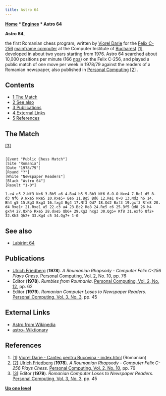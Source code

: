 ```yaml
---
title: Astro 64
---
```

**[Home](Home "Home") * [Engines](Engines "Engines") * Astro 64**

**Astro 64**,

the first Romanian chess program, written by [Viorel Darie](Viorel_Darie "Viorel Darie") for the [Felix C-256](https://ro.wikipedia.org/wiki/Felix_C) [mainframe computer](https://en.wikipedia.org/wiki/Mainframe_computer) at the Computer Institute of [Bucharest](https://en.wikipedia.org/wiki/Bucharest) <a id="cite-note-1" href="#cite-ref-1">[1]</a>, developed in about two years starting from 1976.
Astro 64 searched about 10,000 positions per minute (166 [nps](Nodes_per_Second "Nodes per Second")) on the Felix C-256, and played a public match of one move per week in 1978/79 against the readers of a Romanian newspaper, also published in [Personal Computing](Personal_Computing "Personal Computing") <a id="cite-note-2" href="#cite-ref-2">[2]</a> .

## Contents

- [1 The Match](#the-match)
- [2 See also](#see-also)
- [3 Publications](#publications)
- [4 External Links](#external-links)
- [5 References](#references)

## The Match

<a id="cite-note-3" href="#cite-ref-3">[3]</a>

```

[Event "Public Chess Match"]
[Site "Romania"]
[Date "1978/79"]
[Round "?"]
[White "Newspaper Readers"]
[Black "Astro 64"]
[Result "1-0"]

1.e4 e5 2.Nf3 Nc6 3.Bb5 a6 4.Ba4 b5 5.Bb3 Nf6 6.O-O Nxe4 7.Re1 d5 8.
d3 Nf6 9.Nxe5 Nxe5 10.Rxe5+ Be6 11.Bg5 Bd6 12.Re1 O-O 13.Nd2 h6 14.
Bh4 g5 15.Bg3 Bxg3 16.fxg3 Bg4 17.Nf3 Qd7 18.Qd2 Bxf3 19.gxf3 Rfe8 20.
d4 Rxe1+ 21.Rxe1 a5 22.c3 a4 23.Bc2 Re8 24.Re5 c6 25.Bf5 Qd8 26.h4
gxh4 27.Qxh6 Rxe5 28.dxe5 Qb6+ 29.Kg2 hxg3 30.Qg5+ Kf8 31.exf6 Qf2+
32.Kh3 Qh2+ 33.Kg4 c5 34.Qg7+ 1-0

```

## See also

- [Labirint 64](Labirint_64 "Labirint 64")

## Publications

- [Ulrich Friedberg](index.php?title=Ulrich_Friedberg&action=edit&redlink=1 "Ulrich Friedberg (page does not exist)") (**1978**). *A Roumanian Rhapsody - Computer Felix C-256 Plays Chess*. [Personal Computing, Vol. 2, No. 10](Personal_Computing#2_10 "Personal Computing"), pp. 76
- Editor (**1978**). *Rumbles from Roumania*. [Personal Computing, Vol. 2, No. 12](Personal_Computing#2_12 "Personal Computing"), pp. 62
- Editor (**1979**). *Romanian Computer Loses to Newspaper Readers*. [Personal Computing, Vol. 3, No. 3](Personal_Computing#3_3 "Personal Computing"), pp. 45

## External Links

- [Astro from Wikipedia](https://en.wikipedia.org/wiki/Astro)
- [astro- Wiktionary](https://en.wiktionary.org/wiki/astro-)

## References

1. <a id="cite-ref-1" href="#cite-note-1">[1]</a> [Viorel Darie - Cantec pentru Bucovina - index.html](http://www.vioreldarie.ro/index.php?ToDo=ActInfo) (Romanian)
1. <a id="cite-ref-2" href="#cite-note-2">[2]</a> [Ulrich Friedberg](index.php?title=Ulrich_Friedberg&action=edit&redlink=1 "Ulrich Friedberg (page does not exist)") (**1978**). *A Roumanian Rhapsody - Computer Felix C-256 Plays Chess*. [Personal Computing, Vol. 2, No. 10](Personal_Computing#2_10 "Personal Computing"), pp. 76
1. <a id="cite-ref-3" href="#cite-note-3">[3]</a> Editor (**1979**). *Romanian Computer Loses to Newspaper Readers*. [Personal Computing, Vol. 3, No. 3](Personal_Computing#3_3 "Personal Computing"), pp. 45

**[Up one level](Engines "Engines")**

